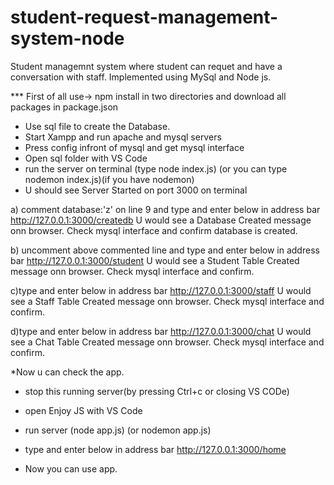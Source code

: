 # student-request-management-system-node
Student managemnt system where student can requet and have a conversation with staff. Implemented using MySql and Node js.

*** First of all use->   npm install
    in two directories and download all packages in package.json


* Use sql file to create the Database.
* Start Xampp and run apache and mysql servers
* Press config infront of mysql and get mysql interface
* Open sql folder with VS Code
* run the server on terminal
    (type   node index.js)
     (or you can type     nodemon index.js)(if you have nodemon)
* U should see Server Started on port 3000 on terminal


a) comment database:'z' on line 9 and type and enter below in address bar
http://127.0.0.1:3000/createdb
U would see a Database Created message onn browser.
Check mysql interface and confirm database is created.

b) uncomment above commented line and type and enter below in address bar
http://127.0.0.1:3000/student
U would see a Student Table Created message onn browser.
Check mysql interface and confirm.

c)type and enter below in address bar
http://127.0.0.1:3000/staff
U would see a Staff Table Created message onn browser.
Check mysql interface and confirm.

d)type and enter below in address bar
http://127.0.0.1:3000/chat
U would see a Chat Table Created message onn browser.
Check mysql interface and confirm.


*Now u can check the app.
* stop this running server(by pressing Ctrl+c or closing VS CODe)
* open Enjoy JS with VS Code
* run server (node app.js)  (or nodemon app.js)
* type and enter below in address bar
http://127.0.0.1:3000/home

* Now you can use app.
